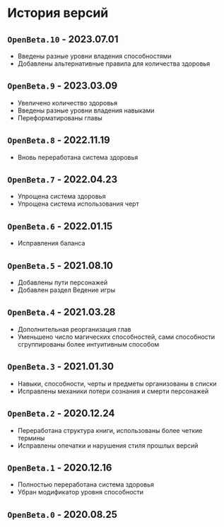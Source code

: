# История версий

## `OpenBeta.10` - 2023.07.01

- Введены разные уровни владения способностями
- Добавлены альтернативные правила для количества здоровья

## `OpenBeta.9` - 2023.03.09

- Увеличено количество здоровья
- Введены разные уровни владения навыками
- Переформатированы главы

## `OpenBeta.8` - 2022.11.19

- Вновь переработана система здоровья

## `OpenBeta.7` - 2022.04.23

- Упрощена система здоровья
- Упрощена система использования черт

## `OpenBeta.6` - 2022.01.15

- Исправления баланса

## `OpenBeta.5` - 2021.08.10

- Добавлены пути персонажей
- Добавлен раздел Ведение игры

## `OpenBeta.4` - 2021.03.28

- Дополнительная реорганизация глав
- Уменьшено число магических способностей, сами способности сгруппированы более интуитивным способом

## `OpenBeta.3` - 2021.01.30

- Навыки, способности, черты и предметы организованы в списки
- Исправлены механики потери сознания и смерти персонажей

## `OpenBeta.2` - 2020.12.24

- Переработана структура книги, использованы более четкие термины
- Исправлены опечатки и нарушения стиля прошлых версий

## `OpenBeta.1` - 2020.12.16

- Полностью переработана система здоровья
- Убран модификатор уровня способности

## `OpenBeta.0` - 2020.08.25
